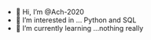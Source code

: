 - 👋 Hi, I’m @Ach-2020
- 👀 I’m interested in ... Python and SQL
- 🌱 I’m currently learning ...nothing really

<!---
Ach-2020/Ach-2020 is a ✨ special ✨ repository because its `README.md` (this file) appears on your GitHub profile.
You can click the Preview link to take a look at your changes.
--->
